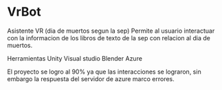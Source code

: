 # VrBot
Asistente VR (dia de muertos segun la sep)
Permite al usuario interactuar con la informacion de los libros de texto de la sep con relacion al dia de muertos.

Herramientas
Unity
Visual studio
Blender
Azure

El proyecto se logro al 90% ya que las interacciones se lograron, sin embargo la respuesta del servidor de azure marco errores.




